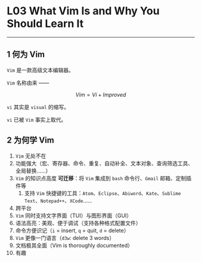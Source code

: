 # L03 What Vim Is and Why You Should Learn It
---



## 1 何为 Vim

`Vim` 是一款高级文本编辑器。

`Vim` 名称由来 ——

```math
Vim = Vi + Improved
```

`vi` 其实是 `visual` 的缩写。

`vi` 已被 `Vim` 事实上取代。



## 2 为何学 Vim

1. `Vim` 无处不在
2. 功能强大（宏、寄存器、命令、重复、自动补全、文本对象、查询筛选工具、全局替换……）
3. `Vim` 的知识点高度 **可迁移**：将 `Vim` 集成到 `bash` 命令行、`Gmail` 邮箱、定制插件等
   1. 支持 `Vim` 快捷键的工具：`Atom`、`Eclipse`、`Abiword`、`Kate`、`Sublime Text`、`Notepad++`、`XCode`……
4. 跨平台
5. `Vim` 同时支持文字界面（TUI）与图形界面（GUI）
6. 语法高亮：美观、便于调试（支持各种格式配置文件）
7. 命令方便识记（`i` = insert, `q` = quit, `d` = delete）
8. `Vim` 更像一门语言（`d3w`: delete 3 words）
9. 文档极其全面（Vim is thoroughly documented）
10. 有趣
